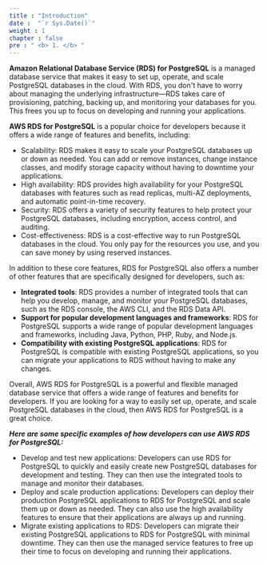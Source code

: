 ```yaml
---
title : "Introduction"
date :  "`r Sys.Date()`" 
weight : 1 
chapter : false
pre : " <b> 1. </b> "
---
```


**Amazon Relational Database Service (RDS) for PostgreSQL** is a managed database service that makes it easy to set up, operate, and scale PostgreSQL databases in the cloud. With RDS, you don't have to worry about managing the underlying infrastructure—RDS takes care of provisioning, patching, backing up, and monitoring your databases for you. This frees you up to focus on developing and running your applications.

**AWS RDS for PostgreSQL** is a popular choice for developers because it offers a wide range of features and benefits, including:
- Scalability: RDS makes it easy to scale your PostgreSQL databases up or down as needed. You can add or remove instances, change instance classes, and modify storage capacity without having to downtime your applications.
- High availability: RDS provides high availability for your PostgreSQL databases with features such as read replicas, multi-AZ deployments, and automatic point-in-time recovery.
- Security: RDS offers a variety of security features to help protect your PostgreSQL databases, including encryption, access control, and auditing.
- Cost-effectiveness: RDS is a cost-effective way to run PostgreSQL databases in the cloud. You only pay for the resources you use, and you can save money by using reserved instances.

In addition to these core features, RDS for PostgreSQL also offers a number of other features that are specifically designed for developers, such as:

- **Integrated tools**: RDS provides a number of integrated tools that can help you develop, manage, and monitor your PostgreSQL databases, such as the RDS console, the AWS CLI, and the RDS Data API.
- **Support for popular development languages and frameworks**: RDS for PostgreSQL supports a wide range of popular development languages and frameworks, including Java, Python, PHP, Ruby, and Node.js.
- **Compatibility with existing PostgreSQL applications**: RDS for PostgreSQL is compatible with existing PostgreSQL applications, so you can migrate your applications to RDS without having to make any changes.

Overall, AWS RDS for PostgreSQL is a powerful and flexible managed database service that offers a wide range of features and benefits for developers. If you are looking for a way to easily set up, operate, and scale PostgreSQL databases in the cloud, then AWS RDS for PostgreSQL is a great choice.

***Here are some specific examples of how developers can use AWS RDS for PostgreSQL:***

- Develop and test new applications: Developers can use RDS for PostgreSQL to quickly and easily create new PostgreSQL databases for development and testing. They can then use the integrated tools to manage and monitor their databases.
- Deploy and scale production applications: Developers can deploy their production PostgreSQL applications to RDS for PostgreSQL and scale them up or down as needed. They can also use the high availability features to ensure that their applications are always up and running.
- Migrate existing applications to RDS: Developers can migrate their existing PostgreSQL applications to RDS for PostgreSQL with minimal downtime. They can then use the managed service features to free up their time to focus on developing and running their applications.